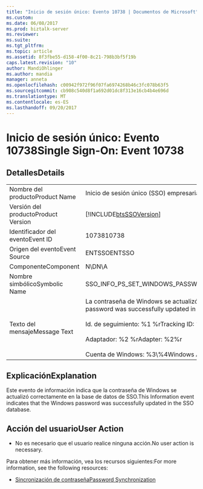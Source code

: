 ```yaml
---
title: "Inicio de sesión único: Evento 10738 | Documentos de Microsoft"
ms.custom: 
ms.date: 06/08/2017
ms.prod: biztalk-server
ms.reviewer: 
ms.suite: 
ms.tgt_pltfrm: 
ms.topic: article
ms.assetid: 8f3fbe55-d158-4f00-8c21-798b3bf5f19b
caps.latest.revision: "10"
author: MandiOhlinger
ms.author: mandia
manager: anneta
ms.openlocfilehash: c00942f972f96f07fa6974268b46c3fc078b63f5
ms.sourcegitcommit: cb908c540d8f1a692d01dc8f313e16cb4b4e696d
ms.translationtype: MT
ms.contentlocale: es-ES
ms.lasthandoff: 09/20/2017
---
```

# <a name="single-sign-on-event-10738"></a><span data-ttu-id="2c1bb-102">Inicio de sesión único: Evento 10738</span><span class="sxs-lookup"><span data-stu-id="2c1bb-102">Single Sign-On: Event 10738</span></span>
## <a name="details"></a><span data-ttu-id="2c1bb-103">Detalles</span><span class="sxs-lookup"><span data-stu-id="2c1bb-103">Details</span></span>  
  
|||  
|-|-|  
|<span data-ttu-id="2c1bb-104">Nombre del producto</span><span class="sxs-lookup"><span data-stu-id="2c1bb-104">Product Name</span></span>|<span data-ttu-id="2c1bb-105">Inicio de sesión único (SSO) empresarial</span><span class="sxs-lookup"><span data-stu-id="2c1bb-105">Enterprise Single Sign-On</span></span>|  
|<span data-ttu-id="2c1bb-106">Versión del producto</span><span class="sxs-lookup"><span data-stu-id="2c1bb-106">Product Version</span></span>|[!INCLUDE[btsSSOVersion](../includes/btsssoversion-md.md)]|  
|<span data-ttu-id="2c1bb-107">Identificador del evento</span><span class="sxs-lookup"><span data-stu-id="2c1bb-107">Event ID</span></span>|<span data-ttu-id="2c1bb-108">10738</span><span class="sxs-lookup"><span data-stu-id="2c1bb-108">10738</span></span>|  
|<span data-ttu-id="2c1bb-109">Origen del evento</span><span class="sxs-lookup"><span data-stu-id="2c1bb-109">Event Source</span></span>|<span data-ttu-id="2c1bb-110">ENTSSO</span><span class="sxs-lookup"><span data-stu-id="2c1bb-110">ENTSSO</span></span>|  
|<span data-ttu-id="2c1bb-111">Componente</span><span class="sxs-lookup"><span data-stu-id="2c1bb-111">Component</span></span>|<span data-ttu-id="2c1bb-112">N\D</span><span class="sxs-lookup"><span data-stu-id="2c1bb-112">N\A</span></span>|  
|<span data-ttu-id="2c1bb-113">Nombre simbólico</span><span class="sxs-lookup"><span data-stu-id="2c1bb-113">Symbolic Name</span></span>|<span data-ttu-id="2c1bb-114">SSO_INFO_PS_SET_WINDOWS_PASSWORD_ADAPTER</span><span class="sxs-lookup"><span data-stu-id="2c1bb-114">SSO_INFO_PS_SET_WINDOWS_PASSWORD_ADAPTER</span></span>|  
|<span data-ttu-id="2c1bb-115">Texto del mensaje</span><span class="sxs-lookup"><span data-stu-id="2c1bb-115">Message Text</span></span>|<span data-ttu-id="2c1bb-116">La contraseña de Windows se actualizó correctamente en la base de datos de SSO.%r</span><span class="sxs-lookup"><span data-stu-id="2c1bb-116">The Windows password was successfully updated in the SSO database.%r</span></span><br /><br /> <span data-ttu-id="2c1bb-117">Id. de seguimiento: %1 %r</span><span class="sxs-lookup"><span data-stu-id="2c1bb-117">Tracking ID: %1%r</span></span><br /><br /> <span data-ttu-id="2c1bb-118">Adaptador: %2 %r</span><span class="sxs-lookup"><span data-stu-id="2c1bb-118">Adapter: %2%r</span></span><br /><br /> <span data-ttu-id="2c1bb-119">Cuenta de Windows: %3\\%4</span><span class="sxs-lookup"><span data-stu-id="2c1bb-119">Windows Account: %3\\%4</span></span>|  
  
## <a name="explanation"></a><span data-ttu-id="2c1bb-120">Explicación</span><span class="sxs-lookup"><span data-stu-id="2c1bb-120">Explanation</span></span>  
 <span data-ttu-id="2c1bb-121">Este evento de información indica que la contraseña de Windows se actualizó correctamente en la base de datos de SSO.</span><span class="sxs-lookup"><span data-stu-id="2c1bb-121">This Information event indicates that the Windows password was successfully updated in the SSO database.</span></span>  
  
## <a name="user-action"></a><span data-ttu-id="2c1bb-122">Acción del usuario</span><span class="sxs-lookup"><span data-stu-id="2c1bb-122">User Action</span></span>  
  
-   <span data-ttu-id="2c1bb-123">No es necesario que el usuario realice ninguna acción.</span><span class="sxs-lookup"><span data-stu-id="2c1bb-123">No user action is necessary.</span></span>  
  
 <span data-ttu-id="2c1bb-124">Para obtener más información, vea los recursos siguientes:</span><span class="sxs-lookup"><span data-stu-id="2c1bb-124">For more information, see the following resources:</span></span>  
  
-   [<span data-ttu-id="2c1bb-125">Sincronización de contraseña</span><span class="sxs-lookup"><span data-stu-id="2c1bb-125">Password Synchronization</span></span>](../core/password-synchronization2.md)
